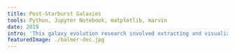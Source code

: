```yaml
---
title: Post-Starburst Galaxies
tools: Python, Jupyter Notebook, matplotlib, marvin
date: 2019
intro: 'This galaxy evolution research involved extracting and visualizing spectroscopic maps of galaxies from the MaNGA (Mapping Nearby Galaxies at Apache Point Observatory) survey using Python. In 2019, I also worked with my research group to categorize over 1000 galaxies in the Sloan Digital Sky Survey, and identify post-starburst (E+A) galaxies.'
featuredImage: ./balmer-dec.jpg
---
```

